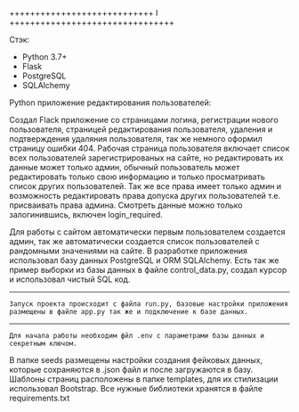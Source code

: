 ++++++++++++++++++++++++++++ I ++++++++++++++++++++++++++++++++

Стэк:

- Python 3.7+
- Flask
- PostgreSQL
- SQLAlchemy

Python приложение редактирования пользователей:

Создал Flack приложение со страницами логина, регистрации нового пользователя, страницей редактирования пользователя, удаления и подтверждения удаляния пользователя, так же немного оформил страницу ошибки 404.
Рабочая страница пользователя включает список всех пользователей зарегистрированых на сайте, но редактировать их данные может только админ, обычный пользователь может редактировать только свою информацию и только просматривать список других пользователей.
Так же все права имеет только админ и возможность редактировать права допуска других пользователей т.е. присваивать права админа.
Смотреть данные можно только залогинившись, включен login_required.

Для работы с сайтом автоматически первым пользователем создается админ, так же автоматически создается список пользователей с рандомными значениями
на сайте. В  разработке приложения использовал базу данных PostgreSQL и ORM SQLAlchemy.
Есть так же пример выборки из базы данных в файле control_data.py, создал курсор и использовал чистый SQL код.
***
    Запуск проекта происходит с файла run.py, базовые настройки приложения размещены в файле app.py так же и подключение к базе данных.
***
    Для начала работы необходим фйл .env с параметрами базы данных и секретным ключом.
В папке seeds размещены настройки создания фейковых данных, которые сохраняются в .json файл
и после загружаются в базу. 
Шаблоны страниц расположены в папке templates, для их стилизации использовал Bootstrap.
Все нужные библиотеки хранятся в файле requirements.txt

